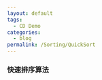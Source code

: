 ```yaml
---
layout: default
tags:
  - CD Demo
categories:
  - blog
permalink: /Sorting/QuickSort
---
```

### 快速排序算法